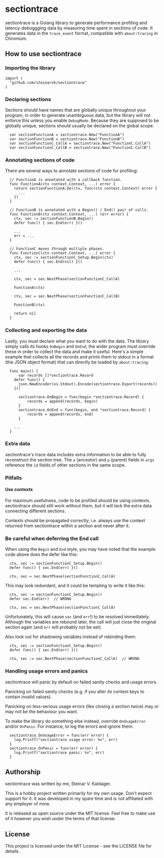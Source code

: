 # sectiontrace

sectiontrace is a Golang library to generate performance
profiling and latency-debuggging data by measuring time
spent in sections of code. It generates data in the
`trace_event` format, compatible with `about:tracing`
in Chromium.

## How to use sectiontrace

### Importing the library

```
import (
  "github.com/steinarvk/sectiontrace"
)
```

### Declaring sections

Sections should have names that are globally unique
throughout your program, in order to generate unambiguous
data, but the library will not enforce this unless you
enable `DebugMode`. Because they are supposed to be
globally unique, sections should usually be declared on
the global scope.

```
  var sectionFunctionA = sectiontrace.New("FunctionA")
  var sectionFunctionB = sectiontrace.New("FunctionB")
  var sectionFunctionC_CallA = sectiontrace.New("FunctionC.CallA")
  var sectionFunctionC_CallB = sectiontrace.New("FunctionC.CallB")
```

### Annotating sections of code

There are several ways to annotate sections of code for
profiling:

```
  // FunctionA is annotated with a callback function.
  func FunctionA(ctx context.Context, ...) error {
    return sectionFunctionA.Do(ctx, func(ctx context.Context) error {
      ...
    })
  }

  // FunctionB is annotated with a Begin() / End() pair of calls.
  func FunctionB(ctx context.Context, ...) (err error) {
    ctx, sec := sectionFunctionB.Begin()
    defer func() { sec.End(err) }()

    ...
    err = ...
  }

  // FunctionC moves through multiple phases.
  func FunctionC(ctx context.Context, ...) error {
    ctx, sec := sectionFunctionC_Setup.Begin(ctx)
    defer func() { sec.End(nil) }()

    ...

    ctx, sec = sec.NextPhase(sectionFunctionC_CallA)

    FunctionA(ctx)

    ctx, sec = sec.NextPhase(sectionFunctionC_CallB)

    FunctionB(ctx)

    return nil
  }
```

### Collecting and exporting the data

Lastly, you must declare what you want to do with the data.
The library simply calls its hooks `OnBegin` and `OnEnd`;
the wider program must override these in order to collect
the data and make it useful. Here's a simple example that
collects all the records and prints them to stdout in
a format (the JSON object format) that can directly be
loaded by `about:tracing`:

```
  func main() {
	  var records []*sectiontrace.Record
    defer func() {
      json.NewEncoder(os.Stdout).Encode(sectiontrace.Export(records))
    }()

	  sectiontrace.OnBegin = func(begin *sectiontrace.Record) {
		  records = append(records, begin)
	  }
	  sectiontrace.OnEnd = func(begin, end *sectiontrace.Record) {
		  records = append(records, end)
	  }

    ...
  }
```

### Extra data

sectiontrace's trace data includes extra information to be
able to fully reconstruct the section tree. The `a`
(ancestor) and `p` (parent) fields in `args` reference
the `id` fields of other sections in the same scope.

### Pitfalls

#### Use contexts

For maximum usefulness,  code to be profiled should be
using contexts. sectiontrace should still work without them,
but it will lack the extra data connecting different
sections.

Contexts should be propagated correctly; i.e. always use the
context returned from sectiontrace within a section and
never after it.

### Be careful when deferring the End call

When using the `Begin` and `End` style, you may have noted
that the example code above does the defer like this:

```
  ctx, sec := sectionFunctionC_Setup.Begin()
  defer func() { sec.End(err) }()

  ctx, sec = sec.NextPhase(sectionFunctionC_CallA)
```

This may look redundant, and it could be tempting to write
it like this:

```
  ctx, sec := sectionFunctionC_Setup.Begin()
  defer sec.End(err)  // WRONG

  ctx, sec = sec.NextPhase(sectionFunctionC_CallA)
```

Unfortunately, this will cause `sec` (and `err`!) to be
resolved immediately. Although the variables are rebound
later, the call will just close the original section again
(and `err` will probably not be set).

Also look out for shadowing variables instead of rebinding
them:
```
  ctx, sec := sectionFunctionC_Setup.Begin()
  defer func() { sec.End(err) }()

  ctx, sec := sec.NextPhase(sectionFunctionC_CallA)  // WRONG
```

### Handling usage errors and panics

sectiontrace will panic by default on failed sanity checks
and usage errors.

Panicking on failed sanity checks (e.g. if you alter _its_
context keys to contain invalid values).

Panicking on less-serious usage errors (like closing a
section twice) may or may not be the behaviour you want.

To make the library do something else instead, override
`OnUsageError` and/or `OnPanic`. For instance, to log
the errors and ignore them:

```
  sectiontrace.OnUsageError = func(err error) {
    log.Printf("sectiontrace usage error: %v", err)
  }
  sectiontrace.OnPanic = func(err error) {
    log.Printf("sectiontrace panic: %v", err)
  }
```

## Authorship

sectiontrace was written by me, Steinar V. Kaldager.

This is a hobby project written primarily for my own usage.
Don't expect support for it. It was developed in my spare
time and is not affiliated with any employer of mine.

It is released as open source under the MIT license. Feel
free to make use of it however you wish under the terms
of that license.

## License

This project is licensed under the MIT License - see the
LICENSE file for details.
